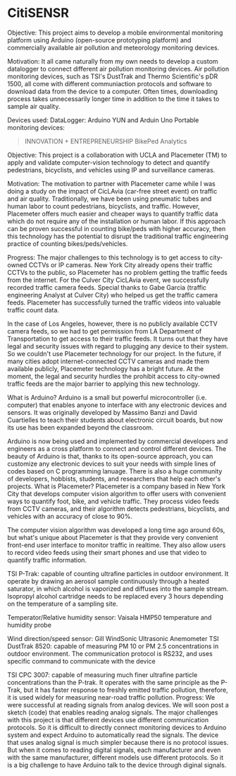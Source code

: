 # CitiSENSR

Objective:
This project aims to develop a mobile environmental monitoring platform using Arduino (open-source prototyping platform) and commercially available air pollution and meteorology monitoring devices.
 
Motivation: 
It all came naturally from my own needs to develop a custom datalogger to connect different air pollution monitoring devices. Air pollution monitoring devices, such as TSI's DustTrak and Thermo Scientific's pDR 1500, all come with different communiaction protocols and software to download data from the device to a computer. Often times, downloading process takes unnecessarily longer time in addition to the time it takes to sample air quality. 
 
Devices used: 
DataLogger: Arduino YUN and Arduin Uno
Portable monitoring devices:
  > INNOVATION + ENTREPRENEURSHIP
BikePed Analytics
 
Objective:
This project is a collaboration with UCLA and Placemeter (TM) to apply and validate computer-vision technology to detect and quantify pedestrians, bicyclists, and vehicles using IP and surveillance cameras.
 
Motivation:
The motivation to partner with Placemeter came while I was doing a study on the impact of CicLAvia (car-free street event) on traffic and air quality. Traditionally, we have been using pneumatic tubes and human labor to count pedestrians, bicyclists, and traffic. However, Placemeter offers much easier and cheaper ways to quantify traffic data which do not require any of the installation or human labor. If this approach can be proven successful in counting bike/peds with higher accuracy, then this technology has the potential to disrupt the traditional traffic engineering practice of counting bikes/peds/vehicles. 
 
Progress:
The major challenges to this technology is to get access to city-owned CCTVs or IP cameras. New York City already opens their traffic CCTVs to the public, so Placemeter has no problem getting the traffic feeds from the internet.  For the Culver City CicLAvia event, we successfully recorded traffic camera feeds. Special thanks to Gabe Garcia (traffic engineering Analyst at Culver City) who helped us get the traffic camera feeds. Placemeter has successfully turned the traffic videos into valuable traffic count data. 

In the case of Los Angeles, however, there is no publicly available CCTV camera feeds, so we had to get permission from LA Department of Transportation to get access to their traffic feeds. It turns out that they have legal and security issues with regard to plugging any device to their system. So we couldn't use Placemeter technology for our project. In the future, if many cities adopt internet-connected CCTV cameras and made them available publicly, Placemeter technology has a bright future. At the moment, the legal and security hurdles the prohibit access to city-owned traffic feeds are the major barrier to applying this new technology.
 
What is Arduino?
Arduino is a small but powerful microcontroller (i.e. computer) that enables anyone to interface with any electronic devices and sensors. It was originally developed by Massimo Banzi and David Cuartielles to teach their students about electronic circuit boards, but now its use has been expanded beyond the classroom.
 
Arduino is now being used and implemented by commercial developers and engineers as a cross platform to connect and control different devices. The beauty of Arduino is that, thanks to its open-source approach,  you can customize any electronic devices to suit your needs with simple lines of codes based on C programming lanuage. There is also a huge community of developers, hobbists, students, and researchers that help each other's projects. 
What is Placemeter?
Placemeter is a company based in New York City that develops computer vision algorithm to offer users with convenient ways to quantify foot, bike, and vehicle traffic. They process video feeds from CCTV cameras, and their algorithm detects pedestrians, bicyclists, and vehicles with an accuracy of close to 90%. 
 
The computer vision algorithm was developed a long time ago around 60s, but what's unique about Placemeter is that they provide very convenient front-end user interface to monitor traffic in realtime. They also allow users to record video feeds using their smart phones and use that video to quantify traffic information. 
 
TSI P-Trak: capable of counting ultrafine particles in outdoor environment. It operate by drawing an aerosol sample continuously through a heated saturator, in which alcohol is vaporized and diffuses into the sample stream. Isopropyl alcohol cartridge needs to be replaced every 3 hours depending on the temperature of a sampling site.
 
Temperator/Relative humidity sensor: Vaisala HMP50 temperature and humidity probe
 
Wind direction/speed sensor: Gill WindSonic Ultrasonic Anemometer 
TSI DustTrak 8520: capable of measuring PM 10 or PM 2.5 concentrations in outdoor environment. The communication protocol is RS232, and uses specific command to communicate with the device
 
TSI CPC 3007: capable of measuring much finer ultrafine particle concentrations than the P-trak. It operates with the same principle as the P-Trak, but it has faster response to freshly emitted traffic pollution, therefore, it is used widely for measuring near-road traffic pollution.
Progress:
We were successful at reading signals from analog devices. We will soon post a sketch (code) that enables reading analog signals. The major challenges with this project is that different devices use different communication protocols. So it is difficult to directly connect monitoring devices to Arduino system and expect Arduino to automatically read the signals. The device that uses analog signal is much simpler because there is no protocol issues. But when it comes to reading digital signals, each manufacturer and even with the same manufacturer, different models use different protocols. So it is a big challenge to have Arduino talk to the device through diginal signals. 
